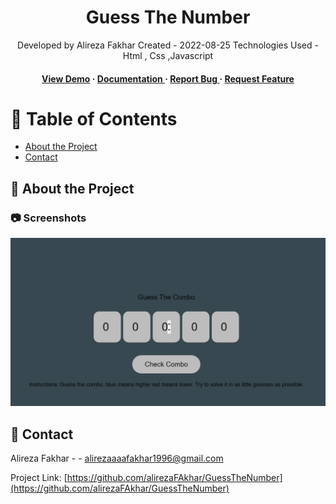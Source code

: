 <div align='center'>

<h1>Guess The Number</h1>
<p>Developed by Alireza Fakhar Created - 2022-08-25 Technologies Used - Html , Css ,Javascript </p>

<h4> <a href=https://alirezafakhar.github.io/GuessTheNumber/index>View Demo</a> <span> · </span> <a href="https://github.com/alirezaFAkhar/GuessTheNumber/blob/master/README.md"> Documentation </a> <span> · </span> <a href="https://github.com/alirezaFAkhar/GuessTheNumber/issues"> Report Bug </a> <span> · </span> <a href="https://github.com/alirezaFAkhar/GuessTheNumber/issues"> Request Feature </a> </h4>


</div>

# :notebook_with_decorative_cover: Table of Contents

- [About the Project](#star2-about-the-project)
- [Contact](#handshake-contact)


## :star2: About the Project

### :camera: Screenshots
<div align="center"> <a href="https://alirezafakhar.github.io/GuessTheNumber/index"><img src="https://github.com/alirezaFAkhar/GuessTheNumber/blob/main/asset/image/GuessTheNumber.webp" alt='image' width='800'/></a> </div>




## :handshake: Contact

Alireza Fakhar - - alirezaaaafakhar1996@gmail.com

Project Link: [https://github.com/alirezaFAkhar/GuessTheNumber](https://github.com/alirezaFAkhar/GuessTheNumber)
